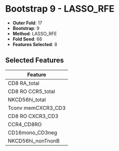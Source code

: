 # Bootstrap 9 - LASSO_RFE

- **Outer Fold**: 17
- **Bootstrap**: 9
- **Method**: LASSO_RFE
- **Fold Seed**: 66
- **Features Selected**: 8

## Selected Features

| Feature |
|---------|
| CD8 RA_total |
| CD8 RO CCR5_total |
| NKCD56hi_total |
| Tconv memCXCR3_CD3 |
| CD8 RO CXCR3_CD3 |
| CCR4_CD8RO |
| CD16mono_CD3neg |
| NKCD56hi_nonTnonB |
